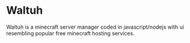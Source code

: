 # Waltuh

Waltuh is a minecraft server manager coded in javascript/nodejs with ui resembling popular free minecraft hosting services.

